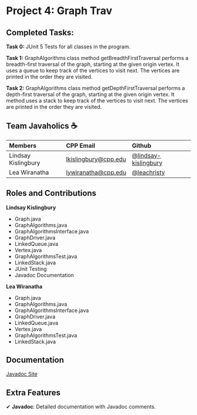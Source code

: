 # Project 4: Graph Trav

## Completed Tasks:

**Task 0:** JUnit 5 Tests for all classes in the program.

**Task 1:** GraphAlgorithms class method getBreadthFirstTraversal performs a breadth-first traversal of the graph, starting at the given origin vertex. It uses a queue to keep track of the vertices to visit next. The vertices are printed in the order they are visited.

**Task 2:** GraphAlgorithms class method getDepthFirstTraversal performs a depth-first traversal of the graph, starting at the given origin vertex.
It method uses a stack to keep track of the vertices to visit next. The vertices are printed in the order they are visited.

## Team Javaholics ☕

| Members             | CPP Email            | Github                                                         |
| :------------------ | :------------------- | :------------------------------------------------------------- |
| Lindsay Kislingbury | lkislingbury@cpp.edu | [@lindsay-kislingbury](https://github.com/lindsay-kislingbury) |
| Lea Wiranatha       | lywiranatha@cpp.edu  | [@leachristy](https://github.com/leachristy)                   |

## Roles and Contributions

**Lindsay Kislingbury**

- Graph.java
- GraphAlgorithms.java
- GraphAlgorithmsInterface.java
- GraphDriver.java
- LinkedQueue.java
- Vertex.java
- GraphAlgorithmsTest.java
- LinkedStack.java
- JUnit Testing
- Javadoc Documentation

**Lea Wiranatha**

- Graph.java
- GraphAlgorithms.java
- GraphAlgorithmsInterface.java
- GraphDriver.java
- LinkedQueue.java
- Vertex.java
- GraphAlgorithmsTest.java
- LinkedStack.java

## Documentation

[Javadoc Site]()

## Extra Features

✔ **Javadoc**: Detailed documentation with Javadoc comments.
